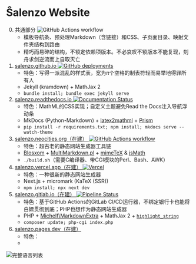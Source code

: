 Ŝalenzo Website
===============

0. 共通部分 ![GitHub Actions workflow](https://github.com/Salenzo/salenzo.github.io/actions/workflows/deploy.yml/badge.svg)
    - 模板导航条、预处理Markdown（含链接）和CSS、子页面目录、映射文件夹结构到路由
    - 精巧而易碎的结构，不锁定依赖项版本。不必哀叹不锁版本不能复现，刻舟求剑逆流而上自取灭亡
1. [salenzo.github.io ![GitHub deployments](https://img.shields.io/github/deployments/Salenzo/salenzo.github.io/github-pages?logo=github)](https://salenzo.github.io/)
    - 特色：写得一派混乱的样式表，宽为*π*个空格的制表符轻而易举地得罪所有人
    - Jekyll (kramdown) + MathJax 2
    - `bundle install; bundle exec jekyll serve`
2. [salenzo.readthedocs.io ![Documentation Status](https://readthedocs.org/projects/salenzo/badge/?version=latest)](https://salenzo.readthedocs.io/)
    - 特色：MathML的CSS实现；自定义主题避免Read the Docs注入导航浮动条
    - MkDocs (Python-Markdown) + [latex2mathml](https://pypi.org/project/latex2mathml/) + [Prism](https://prismjs.com/)
    - `pip install -r requirements.txt; npm install; mkdocs serve --watch-theme`
3. [salenzo.neocities.org（在建） ![GitHub Actions workflow](https://github.com/Salenzo/salenzo.github.io/actions/workflows/deploy.yml/badge.svg)](https://salenzo.neocities.org/)
    - 特色：超古老的静态网站生成器工具链
    - [Blosxom](https://blosxom.sourceforge.net/) + [MultiMarkdown.pl](https://github.com/fletcher/MultiMarkdown) + [mimeTeX](https://ctan.org/pkg/mimetex) & [jsMath](https://www.math.union.edu/~dpvc/jsMath/)
    - `./build.sh`（需要C编译器、带CGI模块的Perl、Bash、AWK）
4. [salenzo.vercel.app（在建） ![Vercel](https://therealsujitk-vercel-badge.vercel.app/?app=salenzo)](https://salenzo.vercel.app/)
    - 特色：一种很新的静态网站生成器
    - Next.js + micromark (KaTeX (SSR))
    - `npm install; npx next dev`
5. [salenzo.gitlab.io（在建） ![Pipeline Status](https://gitlab.com/salenzo/salenzo.gitlab.io/badges/main/pipeline.svg)](https://salenzo.gitlab.io/)
    - 特色：基于GitHub Actions的GitLab CI/CD运行器，不绑定银行卡也能将白嫖贯彻到底；PHP也想作为静态网站生成器
    - PHP + [Michelf\\MarkdownExtra](https://michelf.ca/projects/php-markdown/) + MathJax 2 + [`highlight_string`](https://www.php.net/manual/en/function.highlight-string.php)
    - `composer update; php-cgi index.php`
6. [salenzo.pages.dev（在建）](https://salenzo.pages.dev/)
    - 特色：
    -

![完整语言列表](https://salenzo.github.io/languages.svg)
